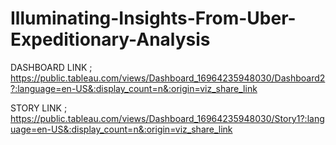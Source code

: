 # Illuminating-Insights-From-Uber-Expeditionary-Analysis

DASHBOARD LINK ; https://public.tableau.com/views/Dashboard_16964235948030/Dashboard2?:language=en-US&:display_count=n&:origin=viz_share_link

STORY LINK  ; https://public.tableau.com/views/Dashboard_16964235948030/Story1?:language=en-US&:display_count=n&:origin=viz_share_link
